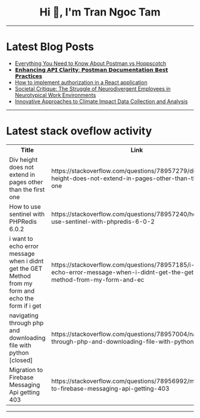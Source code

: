 <h1 align="center">Hi 👋, I'm Tran Ngoc Tam</h1>

---

# Latest Blog Posts 
<!-- BLOG-POST-LIST:START -->
- [Everything You Need to Know About Postman vs Hoppscotch](https://dev.to/cyanspray/everything-you-need-to-know-about-postman-vs-hoppscotch-38f5)
- [𝗘𝗻𝗵𝗮𝗻𝗰𝗶𝗻𝗴 𝗔𝗣𝗜 𝗖𝗹𝗮𝗿𝗶𝘁𝘆: 𝗣𝗼𝘀𝘁𝗺𝗮𝗻 𝗗𝗼𝗰𝘂𝗺𝗲𝗻𝘁𝗮𝘁𝗶𝗼𝗻 𝗕𝗲𝘀𝘁 𝗣𝗿𝗮𝗰𝘁𝗶𝗰𝗲𝘀](https://dev.to/jay_jethava_3bc967a3da87d/-5gfb)
- [How to implement authorization in a React application](https://dev.to/cerbosdev/how-to-implement-authorization-in-a-react-application-48fb)
- [Societal Critique: The Struggle of Neurodivergent Employees in Neurotypical Work Environments](https://dev.to/josunlp/societal-critique-the-struggle-of-neurodivergent-employees-in-neurotypical-work-environments-32i0)
- [Innovative Approaches to Climate Impact Data Collection and Analysis](https://dev.to/ankit_langey_3eb6c9fc0587/innovative-approaches-to-climate-impact-data-collection-and-analysis-5gmn)
<!-- BLOG-POST-LIST:END -->

---

# Latest stack oveflow activity
<table>
  <tr><th>Title</th><th>Link</th></tr>
  <!-- STACKOVERFLOW:START --><tr><td>Div height does not extend in pages other than the first one</td><td>https://stackoverflow.com/questions/78957279/div-height-does-not-extend-in-pages-other-than-the-first-one</td></tr><tr><td>How to use sentinel with PHPRedis 6.0.2</td><td>https://stackoverflow.com/questions/78957240/how-to-use-sentinel-with-phpredis-6-0-2</td></tr><tr><td>i want to echo error message when i didnt get the GET Method from my form and echo the form if i get</td><td>https://stackoverflow.com/questions/78957185/i-want-to-echo-error-message-when-i-didnt-get-the-get-method-from-my-form-and-ec</td></tr><tr><td>navigating through php and downloading file with python [closed]</td><td>https://stackoverflow.com/questions/78957004/navigating-through-php-and-downloading-file-with-python</td></tr><tr><td>Migration to Firebase Messaging Api getting 403</td><td>https://stackoverflow.com/questions/78956992/migration-to-firebase-messaging-api-getting-403</td></tr><!-- STACKOVERFLOW:END -->
</table>

---


